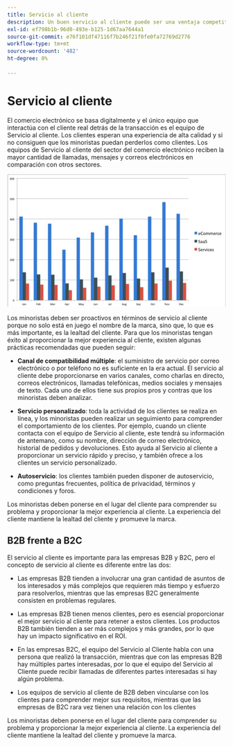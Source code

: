 ```yaml
---
title: Servicio al cliente
description: Un buen servicio al cliente puede ser una ventaja competitiva en el espacio de comercio electrónico.
exl-id: ef798b1b-96d0-493e-b125-1d67aa7644a1
source-git-commit: e76f101df47116f7b246f21f0fe0fa72769d2776
workflow-type: tm+mt
source-wordcount: '482'
ht-degree: 0%

---
```


# Servicio al cliente

El comercio electrónico se basa digitalmente y el único equipo que interactúa con el cliente real detrás de la transacción es el equipo de Servicio al cliente. Los clientes esperan una experiencia de alta calidad y si no consiguen que los minoristas puedan perderlos como clientes. Los equipos de Servicio al cliente del sector del comercio electrónico reciben la mayor cantidad de llamadas, mensajes y correos electrónicos en comparación con otros sectores.

![Gráfico de barras de servicio al cliente](../../assets/playbooks/customer-service-chart.png)

Los minoristas deben ser proactivos en términos de servicio al cliente porque no solo está en juego el nombre de la marca, sino que, lo que es más importante, es la lealtad del cliente. Para que los minoristas tengan éxito al proporcionar la mejor experiencia al cliente, existen algunas prácticas recomendadas que pueden seguir:

- **Canal de compatibilidad múltiple**: el suministro de servicio por correo electrónico o por teléfono no es suficiente en la era actual. El servicio al cliente debe proporcionarse en varios canales, como charlas en directo, correos electrónicos, llamadas telefónicas, medios sociales y mensajes de texto. Cada uno de ellos tiene sus propios pros y contras que los minoristas deben analizar.

- **Servicio personalizado**: toda la actividad de los clientes se realiza en línea, y los minoristas pueden realizar un seguimiento para comprender el comportamiento de los clientes. Por ejemplo, cuando un cliente contacta con el equipo de Servicio al cliente, este tendrá su información de antemano, como su nombre, dirección de correo electrónico, historial de pedidos y devoluciones. Esto ayuda al Servicio al cliente a proporcionar un servicio rápido y preciso, y también ofrece a los clientes un servicio personalizado.

- **Autoservicio**: los clientes también pueden disponer de autoservicio, como preguntas frecuentes, política de privacidad, términos y condiciones y foros.

Los minoristas deben ponerse en el lugar del cliente para comprender su problema y proporcionar la mejor experiencia al cliente. La experiencia del cliente mantiene la lealtad del cliente y promueve la marca.

## B2B frente a B2C

El servicio al cliente es importante para las empresas B2B y B2C, pero el concepto de servicio al cliente es diferente entre las dos:

- Las empresas B2B tienden a involucrar una gran cantidad de asuntos de los interesados y más complejos que requieren más tiempo y esfuerzo para resolverlos, mientras que las empresas B2C generalmente consisten en problemas regulares.

- Las empresas B2B tienen menos clientes, pero es esencial proporcionar el mejor servicio al cliente para retener a estos clientes. Los productos B2B también tienden a ser más complejos y más grandes, por lo que hay un impacto significativo en el ROI.

- En las empresas B2C, el equipo del Servicio al Cliente habla con una persona que realizó la transacción, mientras que con las empresas B2B hay múltiples partes interesadas, por lo que el equipo del Servicio al Cliente puede recibir llamadas de diferentes partes interesadas si hay algún problema.

- Los equipos de servicio al cliente de B2B deben vincularse con los clientes para comprender mejor sus requisitos, mientras que las empresas de B2C rara vez tienen una relación con los clientes

Los minoristas deben ponerse en el lugar del cliente para comprender su problema y proporcionar la mejor experiencia al cliente. La experiencia del cliente mantiene la lealtad del cliente y promueve la marca.
